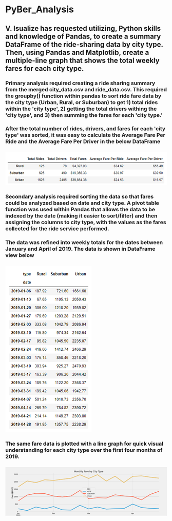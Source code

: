 # PyBer_Analysis

## V. Isualize has requested utilizing, Python skills and knowledge of Pandas, to create a summary DataFrame of the ride-sharing data by city type. Then, using Pandas and Matplotlib, create a multiple-line graph that shows the total weekly fares for each city type. 

### Primary analysis required creating a ride sharing summary from the merged city_data.csv and ride_data.csv.  This required the groupby() function within pandas to sort ride fare data by the city type (Urban, Rural, or Suburban) to get 1) total rides within the 'city type', 2) getting the total drivers withing the 'city type', and 3) then summing the fares for each 'city type.'
### After the total number of rides, drivers, and fares for each 'city type' was sorted, it was easy to calculate the Average Fare Per Ride and the Average Fare Per Driver in the below DataFrame
### ![Figure 1 - Summary DataFrame](https://github.com/ASCHEET/PyBer_Analysis/blob/main/analysis/Figure%20-1.png?raw=true)
### Secondary analysis required sorting the data so that fares could be analyzed based on date and city type.  A pivot table function was used within Pandas that allows the data to be indexed by the date (making it easier to sort/filter) and then assigning the columns to city type, with the values as the fares collected for the ride service performed.
### The data was refined into weekly totals for the dates between January and April of 2019.  The data is shown in DataFrame view below
### ![Figure 2 - weekly_fares](https://github.com/ASCHEET/PyBer_Analysis/blob/main/analysis/Figure%20-2.png?raw=true)
### The same fare data is plotted with a line graph for quick visual understanding for each city type over the first four months of 2019.
### ![Figure A - plot](https://github.com/ASCHEET/PyBer_Analysis/blob/main/analysis/FigA.png?raw=true)






































